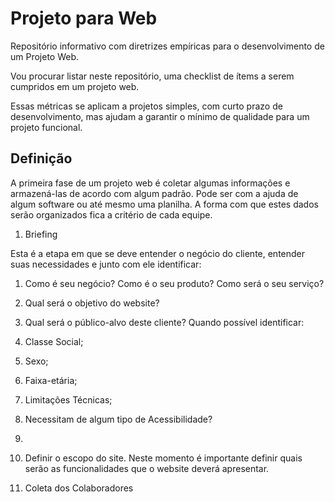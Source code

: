 # Projeto para Web

Repositório informativo com diretrizes empíricas para o desenvolvimento de um Projeto Web.

Vou procurar listar neste repositório, uma checklist de ítems a serem cumpridos em um projeto web.

Essas métricas se aplicam a projetos simples, com curto prazo de desenvolvimento, mas ajudam a garantir o mínimo de qualidade para um projeto funcional.

## Definição

A primeira fase de um projeto web é coletar algumas informações e armazená-las de acordo com algum padrão. Pode ser com a ajuda de algum software ou até mesmo uma planilha. A forma com que estes dados serão organizados fica a critério de cada equipe.

1. Briefing

Esta é a etapa em que se deve entender o negócio do cliente, entender suas necessidades e junto com ele identificar:

1. Como é seu negócio? Como é o seu produto? Como será o seu serviço?
2. Qual será o objetivo do website?
3. Qual será o público-alvo deste cliente? Quando possível identificar:
  1. Classe Social;
  2. Sexo;
  3. Faixa-etária;
  4. Limitações Técnicas;
  5. Necessitam de algum tipo de Acessibilidade?
  6. 
4. Definir o escopo do site. Neste momento é importante definir quais serão as funcionalidades que o website deverá apresentar.

2. Coleta dos Colaboradores
